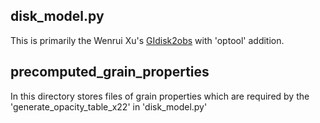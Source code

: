 ## disk_model.py
This is primarily the Wenrui Xu's [GIdisk2obs](https://github.com/wxu26/GIdisk2obs) with 'optool' addition.

## precomputed_grain_properties
In this directory stores files of grain properties which are required by the 'generate_opacity_table_x22' in 'disk_model.py'